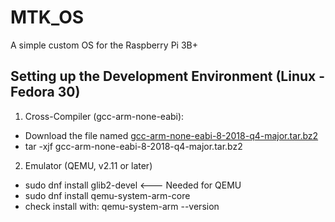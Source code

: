 # MTK_OS
A simple custom OS for the Raspberry Pi 3B+

## Setting up the Development Environment (Linux - Fedora 30)
1. Cross-Compiler (gcc-arm-none-eabi):
  - Download the file named [gcc-arm-none-eabi-8-2018-q4-major.tar.bz2](https://developer.arm.com/tools-and-software/open-source-software/developer-tools/gnu-toolchain/gnu-rm/downloads)
  - tar -xjf gcc-arm-none-eabi-8-2018-q4-major.tar.bz2

2. Emulator (QEMU, v2.11 or later)
  - sudo dnf install glib2-devel  <--- Needed for QEMU
  - sudo dnf install qemu-system-arm-core
  - check install with: qemu-system-arm --version
